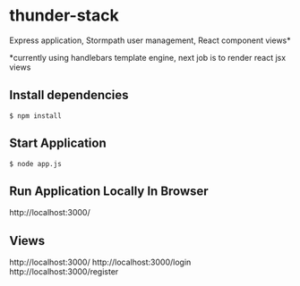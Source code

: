 # thunder-stack
Express application, Stormpath user management, React component views*

*currently using handlebars template engine, next job is to render react jsx views

## Install dependencies
```$ npm install```

## Start Application
```$ node app.js```

## Run Application Locally In Browser
http://localhost:3000/

## Views
http://localhost:3000/
http://localhost:3000/login
http://localhost:3000/register


